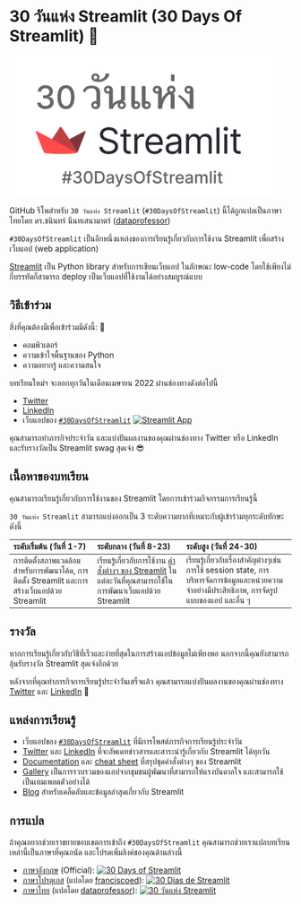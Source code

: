 # 30 วันแห่ง Streamlit (30 Days Of Streamlit) 🎈

<img src='3CF94DF2-800F-4696-BB9E-C86D38B73779.png' height=250>

GitHub รีโพสำหรับ `30 วันแห่ง Streamlit` (`#30DaysOfStreamlit`) นี้ได้ถูกแปลเป็นภาษาไทยโดย ดร.ชนินทร์ นีนทเสนามาตร์ ([dataprofessor](https://github.com/dataprofessor))

`#30DaysOfStreamlit` เป็นอีกหนึ่งแหล่งของการเรียนรู้เกี่ยวกับการใช้งาน Streamlit เพื่อสร้างเว็บแอป (web application)

[Streamlit](https://streamlit.io) เป็น Python library สำหรับการเขียนเว็บแอป ในลักษณะ low-code โดยใช้เพียงไม่กี่บรรทัดก็สามารถ deploy เป็นเว็บแอปที่ใช้งานได้อย่างสมบูรณ์แบบ


## วิธีเข้าร่วม

สิ่งที่คุณต้องมีเพื่อเข้าร่วมมีดังนี้: 🧠
- คอมพิวเตอร์
- ความเข้าใจพื้นฐานของ Python
- ความอยากรู้ และความสนใจ

บทเรียนใหม่ฯ จะออกทุกวันในเดือนเมษายน 2022 ผ่านช่องทางดังต่อไปนี้
- [Twitter](https://twitter.com/streamlit)
- [LinkedIn](https://www.linkedin.com/company/streamlit/posts/?feedView=all) 
- เว็บแอปของ [`#30DaysOfStreamlit`](https://share.streamlit.io/streamlit/30days/) [![Streamlit App](https://static.streamlit.io/badges/streamlit_badge_black_white.svg)](https://share.streamlit.io/streamlit/30days/)

คุณสามารถทำภารกิจประจำวัน และแบ่งปันผลงานของคุณผ่านช่องทาง Twitter หรือ LinkedIn และรับรางวัลเป็น Streamlit swag สุดเจ๋ง 😎

## เนื้อหาของบทเรียน

คุณสามารถเรียนรู้เกี่ยวกับการใช้งานของ Streamlit โดยการเข้าร่วมกิจกรรมการเรียนรู้นี้

`30 วันแห่ง Streamlit` สามารถแบ่งออกเป็น 3 ระดับความยากที่เหมาะกับผู้เข้าร่วมทุกระดับทักษะดังนี้

| ระดับเริ่มต้น (วันที่ 1-7) | ระดับกลาง (วันที่ 8-23) | ระดับสูง (วันที่ 24-30) |
| :---        |    :----   |          :--- |
| การติดตั้งสภาพแวดล้อมสำหรับการพัฒนาโค้ด, การติดตั้ง Streamlit และการสร้างเว็บแอปด้วย Streamlit  | เรียนรู้เกี่ยวกับการใช้งาน [คำสั่งต่างๆ ของ Streamlit](https://docs.streamlit.io/library/api-reference) ในแต่ละวันที่คุณสามารถใช้ในการพัฒนาเว็บแอปด้วย Streamlit | เรียนรู้เกี่ยวกับเรื่องสำคัญต่างๆเช่น การใช้ session state, การบริหารจัดการข้อมูลและหน่วยความจำอย่างมีประสิทธิภาพ, การจัดรูปแบบของแอป และอื่น ๆ

## รางวัล

หากการเรียนรู้เกี่ยวกับวิธีที่เร็วและง่ายที่สุดในการสร้างแอปข้อมูลไม่เพียงพอ นอกจากนี้คุณยังสามารถลุ้นรับรางวัล Streamlit สุดเจ๋งอีกด้วย

หลังจากที่คุณทำภารกิจการเรียนรู้ประจำวันเสร็จแล้ว คุณสามารถแบ่งปันผลงานของคุณผ่านช่องทาง [Twitter](https://twitter.com/streamlit) และ [LinkedIn](https://www.linkedin.com/company/streamlit/posts/?feedView=all) 🎁

## แหล่งการเรียนรู้

- เว็บแอปของ [`#30DaysOfStreamlit`](https://share.streamlit.io/streamlit/30days/) ที่มีการโพสต์ภารกิจการเรียนรู้ประจำวัน
- [Twitter](https://twitter.com/streamlit) และ [LinkedIn](https://www.linkedin.com/company/streamlit/posts/?feedView=all) ที่จะอัพเดทข่าวสารและสาระน่ารู้เกี่ยวกับ Streamlit ได้ทุกวัน
- [Documentation](https://docs.streamlit.io/) และ [cheat sheet](https://docs.streamlit.io/library/cheatsheet) ที่สรุปชุดคำสั่งต่างๆ ของ Streamlit
- [Gallery](https://streamlit.io/gallery) เป็นการรวบรวมของแอปจากชุมชนผู้พัฒนาที่สามารถให้แรงบันดาลใจ และสามารถใช้เป็นเทมเพลตตัวอย่างได้
- [Blog](https://blog.streamlit.io/how-to-master-streamlit-for-data-science/) สำหรับเคล็ดลับและข้อมูลล่าสุดเกี่ยวกับ Streamlit

## การแปล

ถ้าคุณอยากช่วยเราขยายขอบเขตการเข้าถึง `#30DaysOfStreamlit` คุณสามารถช่วยเราแปลบทเรียนเหล่านี้เป็นภาษาที่คุณถนัด และโปรดเพิ่มลิงค์ของคุณด้านล่างนี้
- [ภาษาอังกฤษ](https://github.com/streamlit/30days) (Official): [![30 Days of Streamlit](https://static.streamlit.io/badges/streamlit_badge_black_white.svg)](https://share.streamlit.io/streamlit/30days)
- [ภาษาโปรตุเกส](https://github.com/franciscoed/30days) (แปลโดย [franciscoed](https://github.com/franciscoed)): [![30 Dias de Streamlit](https://static.streamlit.io/badges/streamlit_badge_black_white.svg)](https://share.streamlit.io/franciscoed/30days)
- [ภาษาไทย](https://github.com/dataprofessor/30days) (แปลโดย [dataprofessor](https://github.com/dataprofessor)): [![30 วันแห่ง Streamlit](https://static.streamlit.io/badges/streamlit_badge_black_white.svg)](https://share.streamlit.io/dataprofessor/30days)
